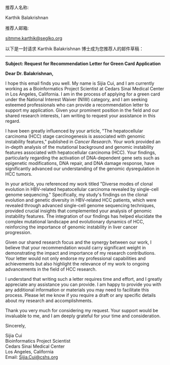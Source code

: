 
推荐人名称:


Karthik Balakrishnan


推荐人邮箱:


sitmme.karthik@seglko.org


以下是一封请求 Karthik Balakrishnan 博士成为您推荐人的邮件草稿：

---

**Subject: Request for Recommendation Letter for Green Card Application**

**Dear Dr. Balakrishnan,**

I hope this email finds you well. My name is Sijia Cui, and I am currently working as a Bioinformatics Project Scientist at Cedars Sinai Medical Center in Los Angeles, California. I am in the process of applying for a green card under the National Interest Waiver (NIW) category, and I am seeking esteemed professionals who can provide a recommendation letter to support my application. Given your prominent position in the field and our shared research interests, I am writing to request your assistance in this regard.

I have been greatly influenced by your article, "The hepatocellular carcinoma (HCC) stage carcinogenesis is associated with genomic instability features," published in *Cancer Research*. Your work provided an in-depth analysis of the mutational background and genomic instability features associated with hepatocellular carcinoma (HCC). Your findings, particularly regarding the activation of DNA-dependent gene sets such as epigenetic modifications, DNA repair, and DNA damage response, have significantly advanced our understanding of the genomic dysregulation in HCC tumors.

In your article, you referenced my work titled "Diverse modes of clonal evolution in HBV-related hepatocellular carcinoma revealed by single-cell genome sequencing." Specifically, my study's findings on the clonal evolution and genetic diversity in HBV-related HCC patients, which were revealed through advanced single-cell genome sequencing techniques, provided crucial insights that complemented your analysis of genomic instability features. The integration of our findings has helped elucidate the complex mutational landscape and evolutionary dynamics of HCC, reinforcing the importance of genomic instability in liver cancer progression.

Given our shared research focus and the synergy between our work, I believe that your recommendation would carry significant weight in demonstrating the impact and importance of my research contributions. Your letter would not only endorse my professional capabilities and achievements but also highlight the relevance of my work to ongoing advancements in the field of HCC research.

I understand that writing such a letter requires time and effort, and I greatly appreciate any assistance you can provide. I am happy to provide you with any additional information or materials you may need to facilitate this process. Please let me know if you require a draft or any specific details about my research and accomplishments.

Thank you very much for considering my request. Your support would be invaluable to me, and I am deeply grateful for your time and consideration.

Sincerely,

Sijia Cui  
Bioinformatics Project Scientist  
Cedars Sinai Medical Center  
Los Angeles, California  
Email: Sijia.Cui@cshs.org

